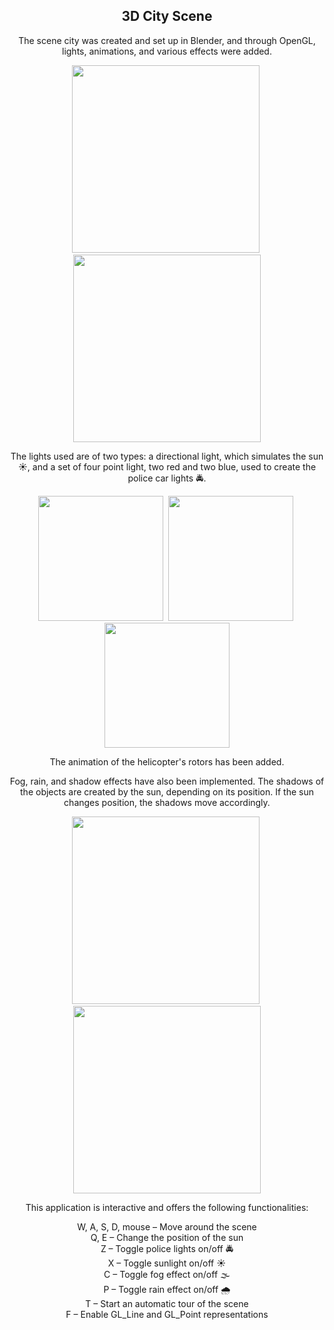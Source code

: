 <h2 align="center"> 3D City Scene</h3>
<div align="center">
<p>The scene city was created and set up in Blender, and through OpenGL, lights, animations, and various effects were added.
</p>
<img src="https://github.com/user-attachments/assets/6589562a-b8ea-43e7-b06b-b152c7a6e0b0" height=300/>
<img widht="8"/>
<img src="https://github.com/user-attachments/assets/c4e71c57-abc8-41f6-b43b-be78b0c4d6ce" height=300/>
<p>The lights used are of two types: a directional light, which simulates the sun ☀️, and a set of four point light, two red and two blue, used to create the police car lights 🚔.</p>
<img src="https://github.com/user-attachments/assets/64b7a2fc-0569-45e5-9e6c-0a3365feef68" height=200/>
<img widht="8"/>
<img src="https://github.com/user-attachments/assets/4208c526-3b87-4657-a6d9-662933ff1955" height=200/>
<img widht="8"/>
<img src="https://github.com/user-attachments/assets/c0882bbc-53ab-479f-9c7a-73c3f2f07302" height=200/>
<p>The animation of the helicopter's rotors has been added.</p>
<p>Fog, rain, and shadow effects have also been implemented.
The shadows of the objects are created by the sun, depending on its position. If the sun changes position, the shadows move accordingly.</p>
<img src="https://github.com/user-attachments/assets/2701988c-1fc4-4b6b-9871-53e3f445d89b" height=300/>
<img widht="8"/>
<img src="https://github.com/user-attachments/assets/1deab193-a506-4410-9fa9-e984ee792ddc" height=300/>

<p>This application is interactive and offers the following functionalities:</p>

<p>W, A, S, D, mouse – Move around the scene<br>
Q, E – Change the position of the sun<br>
Z – Toggle police lights on/off 🚔<br>
X – Toggle sunlight on/off ☀️<br>
C – Toggle fog effect on/off 🌫️<br>
P – Toggle rain effect on/off 🌧️<br>
T – Start an automatic tour of the scene<br>
F – Enable GL_Line and GL_Point representations</p>
</div>
